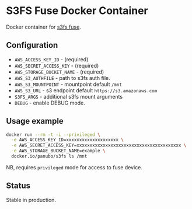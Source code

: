 # S3FS Fuse Docker Container

Docker container for [s3fs fuse](https://github.com/s3fs-fuse/s3fs-fuse).

## Configuration

- `AWS_ACCESS_KEY_ID` - (required)
- `AWS_SECRET_ACCESS_KEY` - (required)
- `AWS_STORAGE_BUCKET_NAME` - (required)
- `AWS_S3_AUTHFILE` - path to s3fs auth file.
- `AWS_S3_MOUNTPOINT` - mountpoint default `/mnt`
- `AWS_S3_URL` - s3 endpoint default `https://s3.amazonaws.com`
- `S3FS_ARGS` - additional s3fs mount arguments
- `DEBUG` - enable DEBUG mode.

## Usage example

```bash
docker run --rm -t -i --privileged \
  -e AWS_ACCESS_KEY_ID=xxxxxxxxxxxxxxxxxxxx \
  -e AWS_SECRET_ACCESS_KEY=xxxxxxxxxxxxxxxxxxxxxxxxxxxxxxxxxxxxxxxx \
  -e AWS_STORAGE_BUCKET_NAME=example \
  docker.io/panubo/s3fs ls /mnt
```

NB, requires `privileged` mode for access to fuse device.

## Status

Stable in production.
